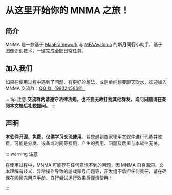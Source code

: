 # 从这里开始你的 MNMA 之旅！

## 简介

MNMA 是一款基于 [MaaFramework](https://github.com/MaaXYZ/MaaFramework) 与 [MFAAvalonia](https://github.com/SweetSmellFox/MFAAvalonia) 的**新月同行**小助手，基于图像识别技术，一键完成全部日常任务。

## 加入我们

如果在使用过程中遇到了问题、有更好的想法，或是单纯想要聊天吹水，欢迎加入 MNMA 交流群：[QQ 群（993245868）](http://qm.qq.com/cgi-bin/qm/qr?_wv=1027&k=VMC132QhbMDLi5U62MlDRvtCMj9WOXRr&authKey=yJNKO4sQ%2BBFHpBCLSSEvVOAyz%2FPjknNSl70W3ugg2%2BpELnKmEiHamj1emJMWcLwQ&noverify=0&group_code=993245868)

::: tip 注意
**交流群内请遵守法律法规，也不要无故打扰其他群友，询问问题请在查阅本文档后礼貌提问。**
:::

## 声明

**本软件开源、免费，仅供学习交流使用**。若您遇到商家使用本软件进行代练并收费，可能是分发、设备或时间等费用，产生的费用、问题及后果与本软件无关。

::: warning 注意

在使用过程中，MNMA 可能存在任何意想不到的问题，因 MNMA 自身漏洞、文本理解有歧义、异常操作导致的游戏账号问题等，开发组不承担任何责任，请在确保在阅读完用户手册、自行尝试运行效果后谨慎使用！

:::
